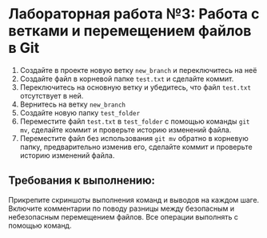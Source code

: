 # Лабораторная работа №3: Работа с ветками и перемещением файлов в Git

1. Создайте в проекте новую ветку `new_branch` и переключитесь на неё  
2. Создайте файл в корневой папке `test.txt` и сделайте коммит.
3. Переключитесь на основную ветку и убедитесь, что файл `test.txt` отсутствует в ней.
4. Вернитесь на ветку `new_branch`
5. Создайте новую папку `test_folder` 
6. Переместите файл `test.txt` в `test_folder` с помощью команды `git mv`, сделайте коммит и проверьте историю изменений файла.
7. Переместите файл без использования `git mv` обратно в корневую папку, предварительно изменив его, сделайте коммит и проверьте историю изменений файла. 

## Требования к выполнению:
Прикрепите скриншоты выполнения команд и выводов на каждом шаге. 
Включите комментарии по поводу разницы между безопасным и небезопасным перемещением файлов.
Все операции выполнять с помощью команд.

